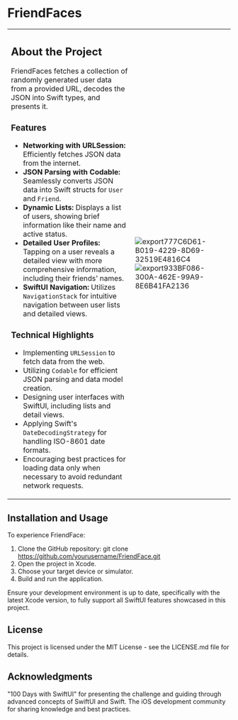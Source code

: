 # FriendFaces

<table>
<tr>
<td>

## About the Project

FriendFaces fetches a collection of randomly generated user data from a provided URL, decodes the JSON into Swift types, and presents it.

### Features

- **Networking with URLSession:** Efficiently fetches JSON data from the internet.
- **JSON Parsing with Codable:** Seamlessly converts JSON data into Swift structs for `User` and `Friend`.
- **Dynamic Lists:** Displays a list of users, showing brief information like their name and active status.
- **Detailed User Profiles:** Tapping on a user reveals a detailed view with more comprehensive information, including their friends' names.
- **SwiftUI Navigation:** Utilizes `NavigationStack` for intuitive navigation between user lists and detailed views.

### Technical Highlights

- Implementing `URLSession` to fetch data from the web.
- Utilizing `Codable` for efficient JSON parsing and data model creation.
- Designing user interfaces with SwiftUI, including lists and detail views.
- Applying Swift's `DateDecodingStrategy` for handling ISO-8601 date formats.
- Encouraging best practices for loading data only when necessary to avoid redundant network requests.

</td>
<td>

![export777C6D61-B019-4229-8D69-32519E4816C4](https://github.com/ricardonovelot/FriendFaces/assets/84286086/aab55761-764b-4cfc-a0e0-72a27b71466e)
![export933BF086-300A-462E-99A9-8E6B41FA2136](https://github.com/ricardonovelot/FriendFaces/assets/84286086/ad92d033-5ded-4907-a35b-e80fa39c4b2c)

</td>
</tr>
</table>

## Installation and Usage

To experience FriendFace:

1. Clone the GitHub repository: git clone https://github.com/yourusername/FriendFace.git
2. Open the project in Xcode.
3. Choose your target device or simulator.
4. Build and run the application.
 
Ensure your development environment is up to date, specifically with the latest Xcode version, to fully support all SwiftUI features showcased in this project.

## License

This project is licensed under the MIT License - see the LICENSE.md file for details.

## Acknowledgments

"100 Days with SwiftUI" for presenting the challenge and guiding through advanced concepts of SwiftUI and Swift.
The iOS development community for sharing knowledge and best practices.
